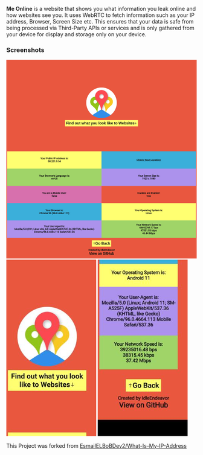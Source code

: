 **Me Online** is a website that shows you what information you leak online and how websites see you. It uses WebRTC to fetch information such as your IP address, Browser, Screen Size etc. This ensures that your data is safe from being processed via Third-Party APIs or services and is only gathered from your device for display and storage only on your device.

### Screenshots
<img src="https://raw.githubusercontent.com/IdleEndeavor/Me-Online/master/img/desktop-preview.png" alt="Preview on Desktop"/>
<img src="https://raw.githubusercontent.com/IdleEndeavor/Me-Online/master/img/Mobile-Preview-1.jpg" alt="On Mobile 2"> 
<img src="https://raw.githubusercontent.com/IdleEndeavor/Me-Online/master/img/Mobile-Preview-2.jpg" alt="On Mobile 3">

This Project was forked from [EsmailELBoBDev2/What-Is-My-IP-Address](https://github.com/EsmailELBoBDev2/What-Is-My-IP-Address)
